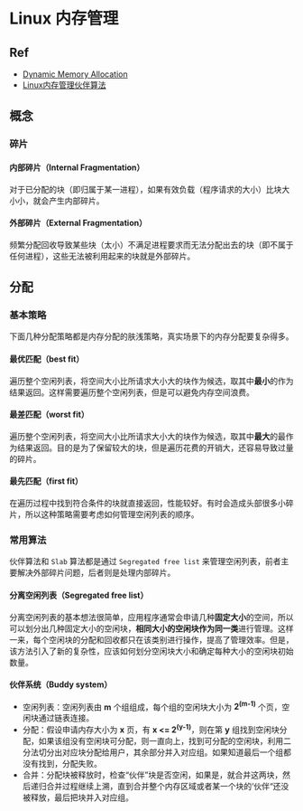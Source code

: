 # Linux 内存管理

## Ref

- [Dynamic Memory Allocation](http://www.cs.cornell.edu/courses/cs3410/2018fa/projects/p6/memory_allocation.pdf)
- [Linux内存管理伙伴算法](http://ilinuxkernel.com/?p=1029)

## 概念

### 碎片

#### 内部碎片（Internal Fragmentation）
对于已分配的块（即归属于某一进程），如果有效负载（程序请求的大小）比块大小小，就会产生内部碎片。

#### 外部碎片（External Fragmentation）
频繁分配回收导致某些块（太小）不满足进程要求而无法分配出去的块（即不属于任何进程），这些无法被利用起来的块就是外部碎片。


## 分配

### 基本策略
下面几种分配策略都是内存分配的肤浅策略，真实场景下的内存分配要复杂得多。

#### 最优匹配（best fit）
遍历整个空闲列表，将空间大小比所请求大小大的块作为候选，取其中**最小**的作为结果返回。这样需要遍历整个空闲列表，但是可以避免内存空间浪费。

#### 最差匹配（worst fit） 
遍历整个空闲列表，将空间大小比所请求大小大的块作为候选，取其中**最大**的最作为结果返回。目的是为了保留较大的块，但是遍历花费的开销大，还容易导致过量的碎片。

#### 最先匹配（first fit）
在遍历过程中找到符合条件的块就直接返回，性能较好。有时会造成头部很多小碎片，所以这种策略需要考虑如何管理空闲列表的顺序。


### 常用算法
伙伴算法和 `Slab` 算法都是通过 `Segregated free list` 来管理空闲列表，前者主要解决外部碎片问题，后者则是处理内部碎片。

#### 分离空闲列表（Segregated free list）
分离空闲列表的基本想法很简单，应用程序通常会申请几种**固定大小**的空间，所以可以划分出几种固定大小的空闲块，**相同大小的空闲块作为同一类**进行管理。这样一来，每个空闲块的分配和回收都只在该类别进行操作，提高了管理效率。但是，该方法引入了新的复杂性，应该如何划分空闲块大小和确定每种大小的空闲块初始数量。

#### 伙伴系统（Buddy system）
- 空闲列表：空闲列表由 **m** 个组组成，每个组的空闲块大小为 **2<sup>(m-1)</sup>** 个页，空闲块通过链表连接。
- 分配：假设申请内存大小为 **x** 页，有 **x <= 2<sup>(y-1)</sup>**，则在第 **y** 组找到空闲块分配，如果该组没有空闲块可分配，则一直向上，找到可分配的空闲块，利用二分法切分出对应块分配给用户，其余部分并入对应组。如果知道最后一个组都没有找到，分配失败。
- 合并：分配块被释放时，检查“伙伴”块是否空闲，如果是，就合并这两块，然后递归合并过程继续上溯，直到合并整个内存区域或者某一个块的‘伙伴“还没被释放，最后把块并入对应组。


